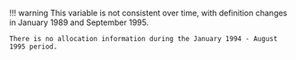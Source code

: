!!! warning
    This variable is not consistent over time, with definition changes in January 1989 and September 1995.

    There is no allocation information during the January 1994 - August 1995 period.
